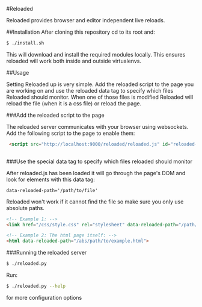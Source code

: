 #Reloaded

 Reloaded provides browser and editor independent live reloads.
 
 

##Installation
 After cloning this repository cd to its root and:
 
 ```bash
 $ ./install.sh
 ```
 
 This will download and install the required modules locally. This ensures
 reloaded will work both inside and outside virtualenvs.
 
##Usage
 
 
 Setting Reloaded up is very simple. Add the reloaded script to the page
 you are working on and use the reloaded data tag to specify which files
 Reloaded should monitor. When one of those files is modified Reloaded will
 reload the file (when it is a css file) or reload the page.
 
 
###Add the reloaded script to the page

The reloaded server communicates with your browser using websockets.
Add the following script to the page to enable them:

 ```html
  <script src="http://localhost:9000/reloaded/reloaded.js" id="reloaded-script" />
  
 ```
 
###Use the special data tag to specify which files reloaded should monitor
 
 After reloaded.js has been loaded it will go through the page's DOM and
 look for elements with this data tag:
 
 	data-reloaded-path='/path/to/file'

Reloaded won't work if it cannot find the file so make sure you only use absolute paths.
  
 ```html
 <!-- Example 1: -->
 <link href="/css/style.css" rel="stylesheet" data-reloaded-path="/path/to/file" />
 
 <!-- Example 2: The html page itself: -->
 <html data-reloaded-path="/abs/path/to/example.html">

```

###Running the reloaded server

```bash
$ ./reloaded.py 
```

Run:

```bash
$ ./reloaded.py --help
```

for more configuration options

